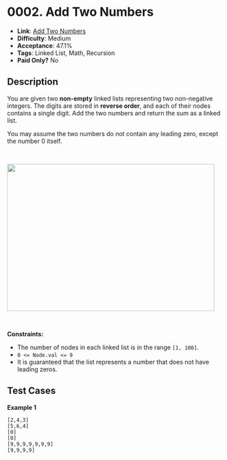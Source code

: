 # 0002. Add Two Numbers

- **Link**: [Add Two Numbers](https://leetcode.com/problems/add-two-numbers/)
- **Difficulty**: Medium
- **Acceptance**: 47.1%
- **Tags**: Linked List, Math, Recursion
- **Paid Only?** No

## Description

<p>You are given two <strong>non-empty</strong> linked lists representing two non-negative integers. The digits are stored in <strong>reverse order</strong>, and each of their nodes contains a single digit. Add the two numbers and return the sum&nbsp;as a linked list.</p>

<p>You may assume the two numbers do not contain any leading zero, except the number 0 itself.</p>

<p>&nbsp;</p>

<img alt="" src="https://assets.leetcode.com/uploads/2020/10/02/addtwonumber1.jpg" style="width: 483px; height: 342px;">










<p>&nbsp;</p>
<p><strong>Constraints:</strong></p>

<ul>
	<li>The number of nodes in each linked list is in the range <code>[1, 100]</code>.</li>
	<li><code>0 &lt;= Node.val &lt;= 9</code></li>
	<li>It is guaranteed that the list represents a number that does not have leading zeros.</li>
</ul>

## Test Cases

**Example 1**

```text
[2,4,3]
[5,6,4]
[0]
[0]
[9,9,9,9,9,9,9]
[9,9,9,9]
```
